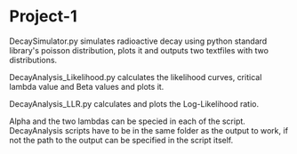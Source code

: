 # Project-1
DecaySimulator.py simulates radioactive decay using python standard library's poisson distribution, plots it and outputs two textfiles with two distributions.

DecayAnalysis_Likelihood.py calculates the likelihood curves, critical lambda value and Beta values and plots it.

DecayAnalysis_LLR.py calculates and plots the Log-Likelihood ratio.

Alpha and the two lambdas can be specied in each of the script. DecayAnalysis scripts have to be in the same folder as the output to work, if not the path to the output can be specified in the script itself.
